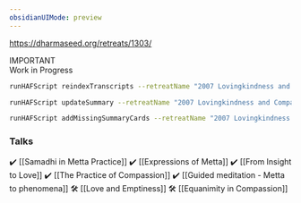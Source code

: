 ```yaml
---
obsidianUIMode: preview
---
```

https://dharmaseed.org/retreats/1303/

<div class="admonition important"><div class="title">IMPORTANT</div><div class="content">
Work in Progress<br/>
</div></div>

```sh
runHAFScript reindexTranscripts --retreatName "2007 Lovingkindness and Compassion As a Path to Awakening"
```
```sh
runHAFScript updateSummary --retreatName "2007 Lovingkindness and Compassion As a Path to Awakening"
```
```sh
runHAFScript addMissingSummaryCards --retreatName "2007 Lovingkindness and Compassion As a Path to Awakening"
```

### Talks
✔️ [[Samadhi in Metta Practice]]
✔️ [[Expressions of Metta]]
✔️ [[From Insight to Love]]
✔️ [[The Practice of Compassion]]
✔️ [[Guided meditation - Metta to phenomena]]
🛠️ [[Love and Emptiness]]
🛠️ [[Equanimity in Compassion]]
